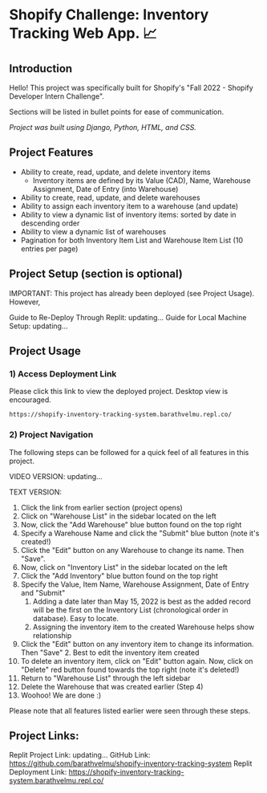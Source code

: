 # Shopify Challenge: Inventory Tracking Web App. 📈
## Introduction
Hello! This project was specifically built for Shopify's "Fall 2022 - Shopify Developer Intern Challenge".

Sections will be listed in bullet points for ease of communication. 

*Project was built using Django, Python, HTML, and CSS.*


## Project Features 
* Ability to create, read, update, and delete inventory items
    * Inventory items are defined by its Value (CAD), Name, Warehouse Assignment, Date of Entry (into Warehouse)
* Ability to create, read, update, and delete warehouses 
* Ability to assign each inventory item to a warehouse (and update) 
* Ability to view a dynamic list of inventory items: sorted by date in descending order
* Ability to view a dynamic list of warehouses
* Pagination for both Inventory Item List and Warehouse Item List (10 entries per page)


## Project Setup (section is optional)
IMPORTANT: This project has already been deployed (see Project Usage). However,

Guide to Re-Deploy Through Replit: updating...
Guide for Local Machine Setup: updating... 


## Project Usage
### 1) Access Deployment Link

Please click this link to view the deployed project. Desktop view is encouraged. 

```
https://shopify-inventory-tracking-system.barathvelmu.repl.co/
```

### 2) Project Navigation
The following steps can be followed for a quick feel of all features in this project.

VIDEO VERSION: updating...

TEXT VERSION:
1. Click the link from earlier section (project opens)
2. Click on "Warehouse List" in the sidebar located on the left
3. Now, click the "Add Warehouse" blue button found on the top right
4. Specify a Warehouse Name and click the "Submit" blue button (note it's created!)
5. Click the "Edit" button on any Warehouse to change its name. Then "Save".
6. Now, click on "Inventory List" in the sidebar located on the left
7. Click the "Add Inventory" blue button found on the top right
8. Specify the Value, Item Name, Warehouse Assignment, Date of Entry and "Submit"
    1. Adding a date later than May 15, 2022 is best as the added record will be the first on the Inventory List (chronological order in database). Easy to locate.
    2. Assigning the inventory item to the created Warehouse helps show relationship
9. Click the "Edit" button on any inventory item to change its information. Then "Save"
    2. Best to edit the inventory item created 
11. To delete an inventory item, click on "Edit" button again. Now, click on "Delete" red button found towards the top right (note it's deleted!)
12. Return to "Warehouse List" through the left sidebar
13. Delete the Warehouse that was created earlier (Step 4)
14. Woohoo! We are done :)

Please note that all features listed earlier were seen through these steps.


## Project Links: 
Replit Project Link: updating...
GitHub Link: https://github.com/barathvelmu/shopify-inventory-tracking-system
Replit Deployment Link: https://shopify-inventory-tracking-system.barathvelmu.repl.co/


